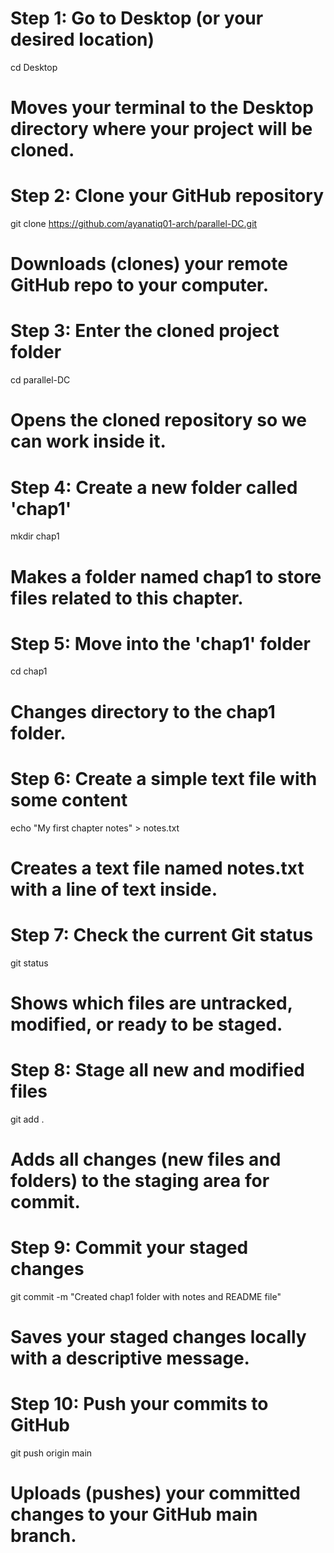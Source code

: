 # Step 1: Go to Desktop (or your desired location)
cd Desktop
# Moves your terminal to the Desktop directory where your project will be cloned.

# Step 2: Clone your GitHub repository
git clone https://github.com/ayanatiq01-arch/parallel-DC.git
# Downloads (clones) your remote GitHub repo to your computer.

# Step 3: Enter the cloned project folder
cd parallel-DC
# Opens the cloned repository so we can work inside it.

# Step 4: Create a new folder called 'chap1'
mkdir chap1
# Makes a folder named chap1 to store files related to this chapter.

# Step 5: Move into the 'chap1' folder
cd chap1
# Changes directory to the chap1 folder.

# Step 6: Create a simple text file with some content
echo "My first chapter notes" > notes.txt
# Creates a text file named notes.txt with a line of text inside.

# Step 7: Check the current Git status
git status
# Shows which files are untracked, modified, or ready to be staged.

# Step 8: Stage all new and modified files
git add .
# Adds all changes (new files and folders) to the staging area for commit.

# Step 9: Commit your staged changes
git commit -m "Created chap1 folder with notes and README file"
# Saves your staged changes locally with a descriptive message.

# Step 10: Push your commits to GitHub
git push origin main
# Uploads (pushes) your committed changes to your GitHub main branch.
